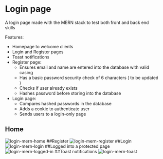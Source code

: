 # Login page 
A login page made with the MERN stack to test both front and back end skills

Features: 

- Homepage to welcome clients
- Login and Register pages
- Toast notifications
- Register page:
  - Ensures email and name are entered into the database with valid casing
  - Has a basic password security check of 6 characters ( to be updated )
  - Checks if user already exists
  - Hashes password before storing into the database
- Login page:
  - Compares hashed passwords in the database
  - Adds a cookie to authenticate user
  - Sends users to a login-only page

## Home
![login-mern-home](https://github.com/user-attachments/assets/8f0a7ae8-8a68-4e21-9b78-19bac41c9c80)
##Register
![login-mern-register](https://github.com/user-attachments/assets/27e069f0-876c-4df4-801e-46ccc2903c9b)
##Login
![login-mern-login](https://github.com/user-attachments/assets/b52aa704-705d-4a1b-98b4-67b584d885c3)
##Logged into a protected page
![login-mern-logged-in](https://github.com/user-attachments/assets/289cab80-be3a-41e1-b4bb-9289ed16a956)
##Toast notifications
![login-mern-toast](https://github.com/user-attachments/assets/bf7f74f6-c067-4532-9038-2810e8ae5c2e)


